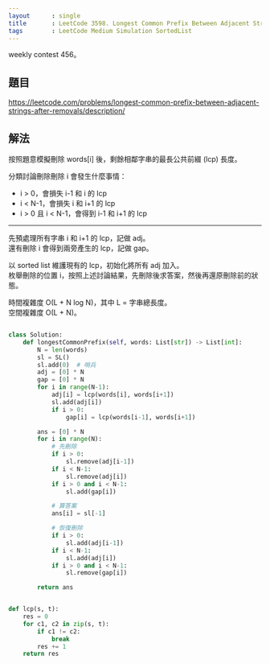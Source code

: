 ```yaml
---
layout      : single
title       : LeetCode 3598. Longest Common Prefix Between Adjacent Strings After Removals
tags        : LeetCode Medium Simulation SortedList
---
```

weekly contest 456。

## 題目

<https://leetcode.com/problems/longest-common-prefix-between-adjacent-strings-after-removals/description/>

## 解法

按照題意模擬刪除 words[i] 後，剩餘相鄰字串的最長公共前綴 (lcp) 長度。  

分類討論刪除刪除 i 會發生什麼事情：  

- i > 0，會損失 i-1 和 i 的 lcp  
- i < N-1，會損失 i 和 i+1 的 lcp  
- i > 0 且 i < N-1，會得到 i-1 和 i+1 的 lcp  

---

先預處理所有字串 i 和 i+1 的 lcp，記做 adj。  
還有刪除 i 會得到兩旁產生的 lcp，記做 gap。  

以 sorted list 維護現有的 lcp，初始化將所有 adj 加入。  
枚舉刪除的位置 i，按照上述討論結果，先刪除後求答案，然後再還原刪除前的狀態。  

時間複雜度 O(L + N log N)，其中 L = 字串總長度。  
空間複雜度 O(L + N)。  

```python

class Solution:
    def longestCommonPrefix(self, words: List[str]) -> List[int]:
        N = len(words)
        sl = SL()
        sl.add(0)  # 哨兵
        adj = [0] * N
        gap = [0] * N
        for i in range(N-1):
            adj[i] = lcp(words[i], words[i+1])
            sl.add(adj[i])
            if i > 0:
                gap[i] = lcp(words[i-1], words[i+1])

        ans = [0] * N
        for i in range(N):
            # 先刪除
            if i > 0:
                sl.remove(adj[i-1])
            if i < N-1:
                sl.remove(adj[i])
            if i > 0 and i < N-1:
                sl.add(gap[i])

            # 算答案
            ans[i] = sl[-1]

            # 恢復刪除
            if i > 0:
                sl.add(adj[i-1])
            if i < N-1:
                sl.add(adj[i])
            if i > 0 and i < N-1:
                sl.remove(gap[i])

        return ans


def lcp(s, t):
    res = 0
    for c1, c2 in zip(s, t):
        if c1 != c2:
            break
        res += 1
    return res
```
